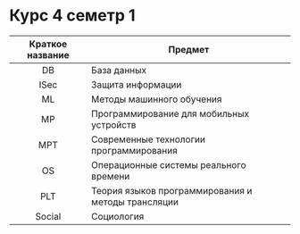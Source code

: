# Курс 4 семетр 1

| Краткое название | Предмет                                            |
| :--------------: | -------------------------------------------------- |
|        DB        | База данных                                        |
|       ISec       | Защита информации                                  |
|        ML        | Методы машинного обучения                          |
|        MP        | Программирование для мобильных устройств           |
|       MPT        | Современные технологии программирования            |
|        OS        | Операционные системы реального времени             |
|       PLT        | Теория языков программирования и методы трансляции |
|      Social      | Социология                                         |
